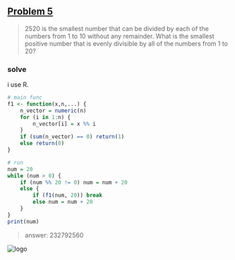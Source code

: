 ## [**Problem 5**]("https://projecteuler.net/problem=5")

> 2520 is the smallest number that can be divided by each of the numbers from 1 to 10 without any remainder.
What is the smallest positive number that is evenly divisible by all of the numbers from 1 to 20?

### solve

i use R.

```R
# main func
f1 <- function(x,n,...) {
    n_vector = numeric(n)
    for (i in 1:n) {
        n_vector[i] = x %% i
    }
    if (sum(n_vector) == 0) return(1)
    else return(0)
}

# run
num = 20
while (num > 0) {
    if (num %% 20 != 0) num = num + 20
    else {
        if (f1(num, 20)) break
        else num = num + 20
    }
}
print(num)
```

> answer: 232792560

![logo](https://projecteuler.net/profile/howardch1993.png)